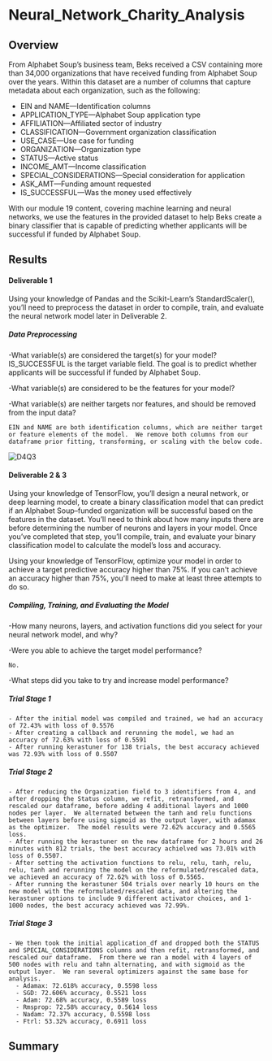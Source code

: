 # Neural_Network_Charity_Analysis

## Overview
From Alphabet Soup’s business team, Beks received a CSV containing more than 34,000 organizations that have received funding from Alphabet Soup over the years. Within this dataset are a number of columns that capture metadata about each organization, such as the following:

- EIN and NAME—Identification columns
- APPLICATION_TYPE—Alphabet Soup application type
- AFFILIATION—Affiliated sector of industry
- CLASSIFICATION—Government organization classification
- USE_CASE—Use case for funding
- ORGANIZATION—Organization type
- STATUS—Active status
- INCOME_AMT—Income classification
- SPECIAL_CONSIDERATIONS—Special consideration for application
- ASK_AMT—Funding amount requested
- IS_SUCCESSFUL—Was the money used effectively
  
With our module 19 content, covering machine learning and neural networks, we use the features in the provided dataset to help Beks create a binary classifier that is capable of predicting whether applicants will be successful if funded by Alphabet Soup.

## Results

#### Deliverable 1
Using your knowledge of Pandas and the Scikit-Learn’s StandardScaler(), you’ll need to preprocess the dataset in order to compile, train, and evaluate the neural network model later in Deliverable 2.

##### Data Preprocessing

  -What variable(s) are considered the target(s) for your model?
    IS_SUCCESSFUL is the target variable field.  The goal is to predict whether applicants will be successful if funded by Alphabet Soup.
    
  -What variable(s) are considered to be the features for your model?
  
  -What variable(s) are neither targets nor features, and should be removed from the input data?
  
    EIN and NAME are both identification columns, which are neither target or feature elements of the model.  We remove both columns from our dataframe prior fitting, transforming, or scaling with the below code. 
    
   ![D4Q3](https://user-images.githubusercontent.com/88443672/147592000-3c51e1b4-1674-4867-a04f-b8daf7205061.png)

#### Deliverable 2 & 3
Using your knowledge of TensorFlow, you’ll design a neural network, or deep learning model, to create a binary classification model that can predict if an Alphabet Soup–funded organization will be successful based on the features in the dataset. You’ll need to think about how many inputs there are before determining the number of neurons and layers in your model. Once you’ve completed that step, you’ll compile, train, and evaluate your binary classification model to calculate the model’s loss and accuracy.

Using your knowledge of TensorFlow, optimize your model in order to achieve a target predictive accuracy higher than 75%. If you can't achieve an accuracy higher than 75%, you'll need to make at least three attempts to do so.

##### Compiling, Training, and Evaluating the Model

  -How many neurons, layers, and activation functions did you select for your neural network model, and why?
  
  -Were you able to achieve the target model performance?
  
    No.  
    
  -What steps did you take to try and increase model performance?
    
##### Trial Stage 1
    - After the initial model was compiled and trained, we had an accuracy of 72.43% with loss of 0.5576
    - After creating a callback and rerunning the model, we had an accuracy of 72.63% with loss of 0.5591
    - After running kerastuner for 138 trials, the best accuracy achieved was 72.93% with loss of 0.5507
    
##### Trial Stage 2
    - After reducing the Organization field to 3 identifiers from 4, and after dropping the Status column, we refit, retransformed, and rescaled our dataframe, before adding 4 additional layers and 1000 nodes per layer.  We alternated between the tanh and relu functions between layers before using sigmoid as the output layer, with adamax as the optimizer.  The model results were 72.62% accuracy and 0.5565 loss.
    - After running the kerastuner on the new dataframe for 2 hours and 26 minutes with 812 trials, the best accuracy achielved was 73.01% with loss of 0.5507.
    - After setting the activation functions to relu, relu, tanh, relu, relu, tanh and rerunning the model on the reformulated/rescaled data, we achieved an accuracy of 72.62% with loss of 0.5565.
    - After running the kerastuner 504 trials over nearly 10 hours on the new model with the reformulated/rescaled data, and altering the kerastuner options to include 9 different activator choices, and 1-1000 nodes, the best accuracy achieved was 72.99%.
    
##### Trial Stage 3
    - We then took the initial application_df and dropped both the STATUS and SPECIAL_CONSIDERATIONS columns and then refit, retransformed, and rescaled our dataframe.  From there we ran a model with 4 layers of 500 nodes with relu and tahn alternating, and with sigmoid as the output layer.  We ran several optimizers against the same base for analysis.
      - Adamax: 72.618% accuracy, 0.5598 loss
      - SGD: 72.606% accuracy, 0.5521 loss
      - Adam: 72.68% accuracy, 0.5589 loss
      - Rmsprop: 72.58% accuracy, 0.5614 loss
      - Nadam: 72.37% accuracy, 0.5598 loss
      - Ftrl: 53.32% accuracy, 0.6911 loss
      
    
## Summary
